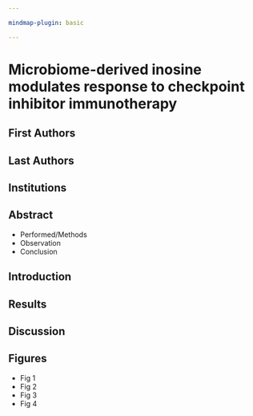 ```yaml
---

mindmap-plugin: basic

---
```


# Microbiome-derived inosine modulates response to checkpoint inhibitor immunotherapy

## First Authors

## Last Authors

## Institutions

## Abstract
- Performed/Methods
- Observation
- Conclusion

## Introduction

## Results

## Discussion

## Figures
- Fig 1
- Fig 2
- Fig 3
- Fig 4